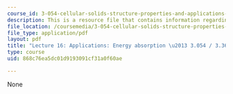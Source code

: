 ```yaml
---
course_id: 3-054-cellular-solids-structure-properties-and-applications-spring-2015
description: This is a resource file that contains information regarding lecture 16.
file_location: /coursemedia/3-054-cellular-solids-structure-properties-and-applications-spring-2015/868c76ea5dc01d9193091cf31a0f60ae_MIT3_054S15_L16_enab.pdf
file_type: application/pdf
layout: pdf
title: "Lecture 16: Applications: Energy absorption \u2013 3.054 / 3.36 Spring 2015"
type: course
uid: 868c76ea5dc01d9193091cf31a0f60ae

---
```

None